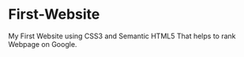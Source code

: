 # First-Website
My First Website using  CSS3 and Semantic HTML5 That helps to rank Webpage on Google.
